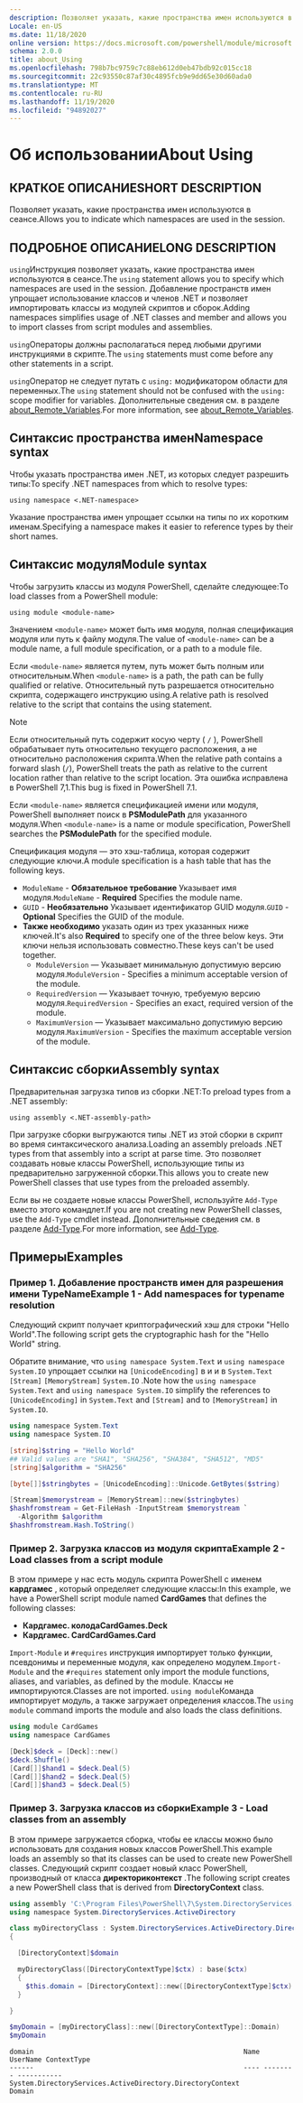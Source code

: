 ```yaml
---
description: Позволяет указать, какие пространства имен используются в сеансе.
Locale: en-US
ms.date: 11/18/2020
online version: https://docs.microsoft.com/powershell/module/microsoft.powershell.core/about/about_using?view=powershell-7&WT.mc_id=ps-gethelp
schema: 2.0.0
title: about_Using
ms.openlocfilehash: 798b7bc9759c7c88eb612d0eb47bdb92c015cc18
ms.sourcegitcommit: 22c93550c87af30c4895fcb9e9dd65e30d60ada0
ms.translationtype: MT
ms.contentlocale: ru-RU
ms.lasthandoff: 11/19/2020
ms.locfileid: "94892027"
---
```

# <a name="about-using"></a><span data-ttu-id="3c87e-103">Об использовании</span><span class="sxs-lookup"><span data-stu-id="3c87e-103">About Using</span></span>

## <a name="short-description"></a><span data-ttu-id="3c87e-104">КРАТКОЕ ОПИСАНИЕ</span><span class="sxs-lookup"><span data-stu-id="3c87e-104">SHORT DESCRIPTION</span></span>
<span data-ttu-id="3c87e-105">Позволяет указать, какие пространства имен используются в сеансе.</span><span class="sxs-lookup"><span data-stu-id="3c87e-105">Allows you to indicate which namespaces are used in the session.</span></span>

## <a name="long-description"></a><span data-ttu-id="3c87e-106">ПОДРОБНОЕ ОПИСАНИЕ</span><span class="sxs-lookup"><span data-stu-id="3c87e-106">LONG DESCRIPTION</span></span>

<span data-ttu-id="3c87e-107">`using`Инструкция позволяет указать, какие пространства имен используются в сеансе.</span><span class="sxs-lookup"><span data-stu-id="3c87e-107">The `using` statement allows you to specify which namespaces are used in the session.</span></span> <span data-ttu-id="3c87e-108">Добавление пространств имен упрощает использование классов и членов .NET и позволяет импортировать классы из модулей скриптов и сборок.</span><span class="sxs-lookup"><span data-stu-id="3c87e-108">Adding namespaces simplifies usage of .NET classes and member and allows you to import classes from script modules and assemblies.</span></span>

<span data-ttu-id="3c87e-109">`using`Операторы должны располагаться перед любыми другими инструкциями в скрипте.</span><span class="sxs-lookup"><span data-stu-id="3c87e-109">The `using` statements must come before any other statements in a script.</span></span>

<span data-ttu-id="3c87e-110">`using`Оператор не следует путать с `using:` модификатором области для переменных.</span><span class="sxs-lookup"><span data-stu-id="3c87e-110">The `using` statement should not be confused with the `using:` scope modifier for variables.</span></span> <span data-ttu-id="3c87e-111">Дополнительные сведения см. в разделе [about_Remote_Variables](about_Remote_Variables.md).</span><span class="sxs-lookup"><span data-stu-id="3c87e-111">For more information, see [about_Remote_Variables](about_Remote_Variables.md).</span></span>

## <a name="namespace-syntax"></a><span data-ttu-id="3c87e-112">Синтаксис пространства имен</span><span class="sxs-lookup"><span data-stu-id="3c87e-112">Namespace syntax</span></span>

<span data-ttu-id="3c87e-113">Чтобы указать пространства имен .NET, из которых следует разрешить типы:</span><span class="sxs-lookup"><span data-stu-id="3c87e-113">To specify .NET namespaces from which to resolve types:</span></span>

```
using namespace <.NET-namespace>
```

<span data-ttu-id="3c87e-114">Указание пространства имен упрощает ссылки на типы по их коротким именам.</span><span class="sxs-lookup"><span data-stu-id="3c87e-114">Specifying a namespace makes it easier to reference types by their short names.</span></span>

## <a name="module-syntax"></a><span data-ttu-id="3c87e-115">Синтаксис модуля</span><span class="sxs-lookup"><span data-stu-id="3c87e-115">Module syntax</span></span>

<span data-ttu-id="3c87e-116">Чтобы загрузить классы из модуля PowerShell, сделайте следующее:</span><span class="sxs-lookup"><span data-stu-id="3c87e-116">To load classes from a PowerShell module:</span></span>

```
using module <module-name>
```

<span data-ttu-id="3c87e-117">Значением `<module-name>` может быть имя модуля, полная спецификация модуля или путь к файлу модуля.</span><span class="sxs-lookup"><span data-stu-id="3c87e-117">The value of `<module-name>` can be a module name, a full module specification, or a path to a module file.</span></span>

<span data-ttu-id="3c87e-118">Если `<module-name>` является путем, путь может быть полным или относительным.</span><span class="sxs-lookup"><span data-stu-id="3c87e-118">When `<module-name>` is a path, the path can be fully qualified or relative.</span></span> <span data-ttu-id="3c87e-119">Относительный путь разрешается относительно скрипта, содержащего инструкцию using.</span><span class="sxs-lookup"><span data-stu-id="3c87e-119">A relative path is resolved relative to the script that contains the using statement.</span></span>

> [!NOTE]
> <span data-ttu-id="3c87e-120">Если относительный путь содержит косую черту ( `/` ), PowerShell обрабатывает путь относительно текущего расположения, а не относительно расположения скрипта.</span><span class="sxs-lookup"><span data-stu-id="3c87e-120">When the relative path contains a forward slash (`/`), PowerShell treats the path as relative to the current location rather than relative to the script location.</span></span> <span data-ttu-id="3c87e-121">Эта ошибка исправлена в PowerShell 7,1.</span><span class="sxs-lookup"><span data-stu-id="3c87e-121">This bug is fixed in PowerShell 7.1.</span></span>

<span data-ttu-id="3c87e-122">Если `<module-name>` является спецификацией имени или модуля, PowerShell выполняет поиск в **PSModulePath** для указанного модуля.</span><span class="sxs-lookup"><span data-stu-id="3c87e-122">When `<module-name>` is a name or module specification, PowerShell searches the **PSModulePath** for the specified module.</span></span>

<span data-ttu-id="3c87e-123">Спецификация модуля — это хэш-таблица, которая содержит следующие ключи.</span><span class="sxs-lookup"><span data-stu-id="3c87e-123">A module specification is a hash table that has the following keys.</span></span>

- <span data-ttu-id="3c87e-124">`ModuleName` - **Обязательное требование** Указывает имя модуля.</span><span class="sxs-lookup"><span data-stu-id="3c87e-124">`ModuleName` - **Required** Specifies the module name.</span></span>
- <span data-ttu-id="3c87e-125">`GUID` - **Необязательно** Указывает идентификатор GUID модуля.</span><span class="sxs-lookup"><span data-stu-id="3c87e-125">`GUID` - **Optional** Specifies the GUID of the module.</span></span>
- <span data-ttu-id="3c87e-126">**Также необходимо** указать один из трех указанных ниже ключей.</span><span class="sxs-lookup"><span data-stu-id="3c87e-126">It's also **Required** to specify one of the three below keys.</span></span> <span data-ttu-id="3c87e-127">Эти ключи нельзя использовать совместно.</span><span class="sxs-lookup"><span data-stu-id="3c87e-127">These keys can't be used together.</span></span>
  - <span data-ttu-id="3c87e-128">`ModuleVersion` — Указывает минимальную допустимую версию модуля.</span><span class="sxs-lookup"><span data-stu-id="3c87e-128">`ModuleVersion` - Specifies a minimum acceptable version of the module.</span></span>
  - <span data-ttu-id="3c87e-129">`RequiredVersion` — Указывает точную, требуемую версию модуля.</span><span class="sxs-lookup"><span data-stu-id="3c87e-129">`RequiredVersion` - Specifies an exact, required version of the module.</span></span>
  - <span data-ttu-id="3c87e-130">`MaximumVersion` — Указывает максимально допустимую версию модуля.</span><span class="sxs-lookup"><span data-stu-id="3c87e-130">`MaximumVersion` - Specifies the maximum acceptable version of the module.</span></span>

## <a name="assembly-syntax"></a><span data-ttu-id="3c87e-131">Синтаксис сборки</span><span class="sxs-lookup"><span data-stu-id="3c87e-131">Assembly syntax</span></span>

<span data-ttu-id="3c87e-132">Предварительная загрузка типов из сборки .NET:</span><span class="sxs-lookup"><span data-stu-id="3c87e-132">To preload types from a .NET assembly:</span></span>

```
using assembly <.NET-assembly-path>
```

<span data-ttu-id="3c87e-133">При загрузке сборки выгружаются типы .NET из этой сборки в скрипт во время синтаксического анализа.</span><span class="sxs-lookup"><span data-stu-id="3c87e-133">Loading an assembly preloads .NET types from that assembly into a script at parse time.</span></span> <span data-ttu-id="3c87e-134">Это позволяет создавать новые классы PowerShell, использующие типы из предварительно загруженной сборки.</span><span class="sxs-lookup"><span data-stu-id="3c87e-134">This allows you to create new PowerShell classes that use types from the preloaded assembly.</span></span>

<span data-ttu-id="3c87e-135">Если вы не создаете новые классы PowerShell, используйте `Add-Type` вместо этого командлет.</span><span class="sxs-lookup"><span data-stu-id="3c87e-135">If you are not creating new PowerShell classes, use the `Add-Type` cmdlet instead.</span></span> <span data-ttu-id="3c87e-136">Дополнительные сведения см. в разделе [Add-Type](xref:Microsoft.PowerShell.Utility.Add-Type).</span><span class="sxs-lookup"><span data-stu-id="3c87e-136">For more information, see [Add-Type](xref:Microsoft.PowerShell.Utility.Add-Type).</span></span>

## <a name="examples"></a><span data-ttu-id="3c87e-137">Примеры</span><span class="sxs-lookup"><span data-stu-id="3c87e-137">Examples</span></span>

### <a name="example-1---add-namespaces-for-typename-resolution"></a><span data-ttu-id="3c87e-138">Пример 1. Добавление пространств имен для разрешения имени TypeName</span><span class="sxs-lookup"><span data-stu-id="3c87e-138">Example 1 - Add namespaces for typename resolution</span></span>

<span data-ttu-id="3c87e-139">Следующий скрипт получает криптографический хэш для строки "Hello World".</span><span class="sxs-lookup"><span data-stu-id="3c87e-139">The following script gets the cryptographic hash for the "Hello World" string.</span></span>

<span data-ttu-id="3c87e-140">Обратите внимание, что `using namespace System.Text` и `using namespace System.IO` упрощает ссылки на `[UnicodeEncoding]` в и и в `System.Text` `[Stream]` `[MemoryStream]` `System.IO` .</span><span class="sxs-lookup"><span data-stu-id="3c87e-140">Note how the `using namespace System.Text` and `using namespace System.IO` simplify the references to `[UnicodeEncoding]` in `System.Text` and `[Stream]` and to `[MemoryStream]` in `System.IO`.</span></span>

```powershell
using namespace System.Text
using namespace System.IO

[string]$string = "Hello World"
## Valid values are "SHA1", "SHA256", "SHA384", "SHA512", "MD5"
[string]$algorithm = "SHA256"

[byte[]]$stringbytes = [UnicodeEncoding]::Unicode.GetBytes($string)

[Stream]$memorystream = [MemoryStream]::new($stringbytes)
$hashfromstream = Get-FileHash -InputStream $memorystream `
  -Algorithm $algorithm
$hashfromstream.Hash.ToString()
```

### <a name="example-2---load-classes-from-a-script-module"></a><span data-ttu-id="3c87e-141">Пример 2. Загрузка классов из модуля скрипта</span><span class="sxs-lookup"><span data-stu-id="3c87e-141">Example 2 - Load classes from a script module</span></span>

<span data-ttu-id="3c87e-142">В этом примере у нас есть модуль скрипта PowerShell с именем **кардгамес** , который определяет следующие классы:</span><span class="sxs-lookup"><span data-stu-id="3c87e-142">In this example, we have a PowerShell script module named **CardGames** that defines the following classes:</span></span>

- <span data-ttu-id="3c87e-143">**Кардгамес. колода**</span><span class="sxs-lookup"><span data-stu-id="3c87e-143">**CardGames.Deck**</span></span>
- <span data-ttu-id="3c87e-144">**Кардгамес. Card**</span><span class="sxs-lookup"><span data-stu-id="3c87e-144">**CardGames.Card**</span></span>

<span data-ttu-id="3c87e-145">`Import-Module` и `#requires` инструкция импортирует только функции, псевдонимы и переменные модуля, как определено модулем.</span><span class="sxs-lookup"><span data-stu-id="3c87e-145">`Import-Module` and the `#requires` statement only import the module functions, aliases, and variables, as defined by the module.</span></span> <span data-ttu-id="3c87e-146">Классы не импортируются.</span><span class="sxs-lookup"><span data-stu-id="3c87e-146">Classes are not imported.</span></span> <span data-ttu-id="3c87e-147">`using module`Команда импортирует модуль, а также загружает определения классов.</span><span class="sxs-lookup"><span data-stu-id="3c87e-147">The `using module` command imports the module and also loads the class definitions.</span></span>

```powershell
using module CardGames
using namespace CardGames

[Deck]$deck = [Deck]::new()
$deck.Shuffle()
[Card[]]$hand1 = $deck.Deal(5)
[Card[]]$hand2 = $deck.Deal(5)
[Card[]]$hand3 = $deck.Deal(5)
```

### <a name="example-3---load-classes-from-an-assembly"></a><span data-ttu-id="3c87e-148">Пример 3. Загрузка классов из сборки</span><span class="sxs-lookup"><span data-stu-id="3c87e-148">Example 3 - Load classes from an assembly</span></span>

<span data-ttu-id="3c87e-149">В этом примере загружается сборка, чтобы ее классы можно было использовать для создания новых классов PowerShell.</span><span class="sxs-lookup"><span data-stu-id="3c87e-149">This example loads an assembly so that its classes can be used to create new PowerShell classes.</span></span> <span data-ttu-id="3c87e-150">Следующий скрипт создает новый класс PowerShell, производный от класса **директориконтекст** .</span><span class="sxs-lookup"><span data-stu-id="3c87e-150">The following script creates a new PowerShell class that is derived from **DirectoryContext** class.</span></span>

```powershell
using assembly 'C:\Program Files\PowerShell\7\System.DirectoryServices.dll'
using namespace System.DirectoryServices.ActiveDirectory

class myDirectoryClass : System.DirectoryServices.ActiveDirectory.DirectoryContext
{

  [DirectoryContext]$domain

  myDirectoryClass([DirectoryContextType]$ctx) : base($ctx)
  {
    $this.domain = [DirectoryContext]::new([DirectoryContextType]$ctx)
  }

}

$myDomain = [myDirectoryClass]::new([DirectoryContextType]::Domain)
$myDomain
```

```Output
domain                                                    Name UserName ContextType
------                                                    ---- -------- -----------
System.DirectoryServices.ActiveDirectory.DirectoryContext                    Domain
```
